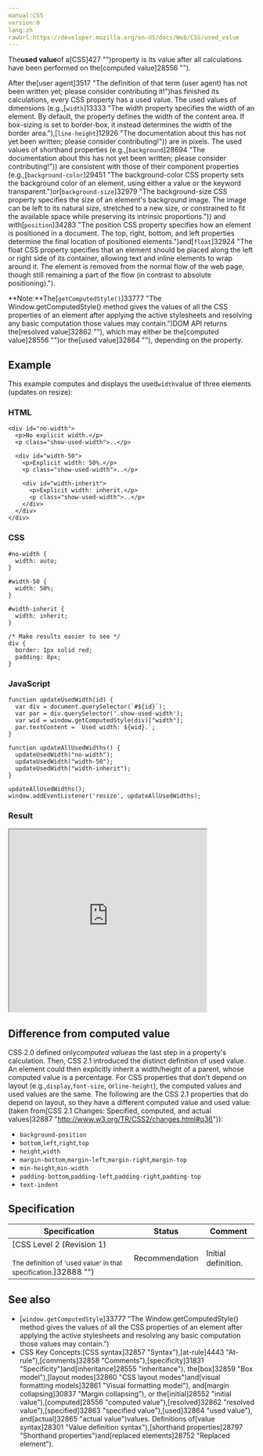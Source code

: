 ```yaml
---
manual:CSS
version:0
lang:zh
rawUrl:https://developer.mozilla.org/en-US/docs/Web/CSS/used_value
---
```







The**used value**of a[CSS]427 "")property is its value after all calculations have been performed on the[computed value]28556 "").



After the[user agent]3517 "The definition of that term (user agent) has not been written yet; please consider contributing it!")has finished its calculations, every CSS property has a used value. The used values of dimensions (e.g.,[`width`]13333 "The width property specifies the width of an element. By default, the property defines the width of the content area. If box-sizing is set to border-box, it instead determines the width of the border area."),[`line-height`]12926 "The documentation about this has not yet been written; please consider contributing!")) are in pixels. The used values of shorthand properties (e.g.,[`background`]28694 "The documentation about this has not yet been written; please consider contributing!")) are consistent with those of their component properties (e.g.,[`background-color`]29451 "The background-color CSS property sets the background color of an element, using either a <color> value or the keyword transparent.")or[`background-size`]32979 "The background-size CSS property specifies the size of an element's background image. The image can be left to its natural size, stretched to a new size, or constrained to fit the available space while preserving its intrinsic proportions.")) and with[`position`]34283 "The position CSS property specifies how an element is positioned in a document. The top, right, bottom, and left properties determine the final location of positioned elements.")and[`float`]32924 "The float CSS property specifies that an element should be placed along the left or right side of its container, allowing text and inline elements to wrap around it. The element is removed from the normal flow of the web page, though still remaining a part of the flow (in contrast to absolute positioning).").



**Note:**The[`getComputedStyle()`]33777 "The Window.getComputedStyle() method gives the values of all the CSS properties of an element after applying the active stylesheets and resolving any basic computation those values may contain.")DOM API returns the[resolved value]32862 ""), which may either be the[computed value]28556 "")or the[used value]32864 ""), depending on the property.




## Example<a name="Example"></a>


This example computes and displays the used`width`value of three elements (updates on resize):


### HTML<a name="HTML"></a>

```
<div id="no-width">
  <p>No explicit width.</p>
  <p class="show-used-width">..</p>

  <div id="width-50">
    <p>Explicit width: 50%.</p>
    <p class="show-used-width">..</p>

    <div id="width-inherit">
      <p>Explicit width: inherit.</p>
      <p class="show-used-width">..</p>
    </div>
  </div>
</div>
```

### CSS<a name="CSS"></a>

```
#no-width {
  width: auto;
}

#width-50 {
  width: 50%;
}

#width-inherit {
  width: inherit;
}

/* Make results easier to see */
div {
  border: 1px solid red;
  padding: 8px;
}
```

### JavaScript<a name="JavaScript"></a>

```
function updateUsedWidth(id) {
  var div = document.querySelector(`#${id}`);
  var par = div.querySelector('.show-used-width');
  var wid = window.getComputedStyle(div)["width"];
  par.textContent = `Used width: ${wid}.`;
}

function updateAllUsedWidths() {
  updateUsedWidth("no-width");
  updateUsedWidth("width-50");
  updateUsedWidth("width-inherit");
}

updateAllUsedWidths();
window.addEventListener('resize', updateAllUsedWidths);
```

### Result<a name="Result"></a>


<iframe src='https://mdn.mozillademos.org/en-US/docs/Web/CSS/used_value$samples/Example?revision=1326307' width='80%' height='372'></iframe>



## Difference from computed value<a name="Difference_from_computed_value"></a>


CSS 2.0 defined only*computed value*as the last step in a property&#39;s calculation. Then, CSS 2.1 introduced the distinct definition of used value. An element could then explicitly inherit a width/height of a parent, whose computed value is a percentage. For CSS properties that don&#39;t depend on layout (e.g.,`display`,`font-size`, or`line-height`), the computed values and used values are the same. The following are the CSS 2.1 properties that do depend on layout, so they have a different computed value and used value: (taken from[CSS 2.1 Changes: Specified, computed, and actual values]32887 "http://www.w3.org/TR/CSS2/changes.html#q36")):


* `background-position`
* `bottom`,`left`,`right`,`top`
* `height`,`width`
* `margin-bottom`,`margin-left`,`margin-right`,`margin-top`
* `min-height`,`min-width`
* `padding-bottom`,`padding-left`,`padding-right`,`padding-top`
* `text-indent`

## Specification<a name="Specification"></a>

Specification | Status | Comment 
 ---  |  ---  |  ---  | 
[CSS Level 2 (Revision 1)<br></br><small>The definition of &#39;used value&#39; in that specification.</small>]32888 "") | Recommendation | Initial definition. 


## See also<a name="See_also"></a>

* [`window.getComputedStyle`]33777 "The Window.getComputedStyle() method gives the values of all the CSS properties of an element after applying the active stylesheets and resolving any basic computation those values may contain.")
* CSS Key Concepts:[CSS syntax]32857 "Syntax"),[at-rule]4443 "At-rule"),[comments]32858 "Comments"),[specificity]31831 "Specificity")and[inheritance]28555 "inheritance"), the[box]32859 "Box model"),[layout modes]32860 "CSS layout modes")and[visual formatting models]32861 "Visual formatting model"), and[margin collapsing]30837 "Margin collapsing"), or the[initial]28552 "initial value"),[computed]28556 "computed value"),[resolved]32862 "resolved value"),[specified]32863 "specified value"),[used]32864 "used value"), and[actual]32865 "actual value")values. Definitions of[value syntax]28301 "Value definition syntax"),[shorthand properties]28797 "Shorthand properties")and[replaced elements]28752 "Replaced element").



